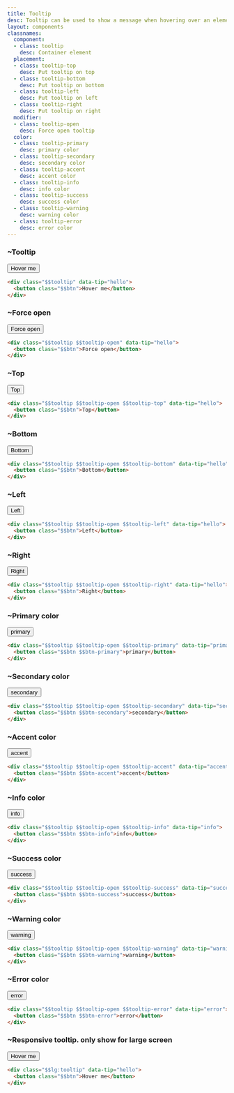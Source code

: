 ```yaml
---
title: Tooltip
desc: Tooltip can be used to show a message when hovering over an element.
layout: components
classnames:
  component:
  - class: tooltip
    desc: Container element
  placement:
  - class: tooltip-top
    desc: Put tooltip on top
  - class: tooltip-bottom
    desc: Put tooltip on bottom
  - class: tooltip-left
    desc: Put tooltip on left
  - class: tooltip-right
    desc: Put tooltip on right
  modifier:
  - class: tooltip-open
    desc: Force open tooltip
  color:
  - class: tooltip-primary
    desc: primary color
  - class: tooltip-secondary
    desc: secondary color
  - class: tooltip-accent
    desc: accent color
  - class: tooltip-info
    desc: info color
  - class: tooltip-success
    desc: success color
  - class: tooltip-warning
    desc: warning color
  - class: tooltip-error
    desc: error color
---
```


<script>
  import Component from "$components/Component.svelte"
</script>

### ~Tooltip
<div class="my-6">
  <div class="tooltip" data-tip="hello">
    <button class="btn">Hover me</button>
  </div>
</div>

```html
<div class="$$tooltip" data-tip="hello">
  <button class="$$btn">Hover me</button>
</div>
```


### ~Force open
<div class="my-6">
  <div class="tooltip tooltip-open" data-tip="hello">
    <button class="btn">Force open</button>
  </div>
</div>

```html
<div class="$$tooltip $$tooltip-open" data-tip="hello">
  <button class="$$btn">Force open</button>
</div>
```


### ~Top
<div class="my-6">
  <div class="tooltip tooltip-open tooltip-top" data-tip="hello">
    <button class="btn">Top</button>
  </div>
</div>

```html
<div class="$$tooltip $$tooltip-open $$tooltip-top" data-tip="hello">
  <button class="$$btn">Top</button>
</div>
```


### ~Bottom
<div class="my-6">
  <div class="tooltip tooltip-open tooltip-bottom" data-tip="hello">
    <button class="btn">Bottom</button>
  </div>
</div>

```html
<div class="$$tooltip $$tooltip-open $$tooltip-bottom" data-tip="hello">
  <button class="$$btn">Bottom</button>
</div>
```


### ~Left
<div class="my-6">
  <div class="tooltip tooltip-open tooltip-left" data-tip="hello">
    <button class="btn">Left</button>
  </div>
</div>

```html
<div class="$$tooltip $$tooltip-open $$tooltip-left" data-tip="hello">
  <button class="$$btn">Left</button>
</div>
```


### ~Right
<div class="my-6">
  <div class="tooltip tooltip-open tooltip-right" data-tip="hello">
    <button class="btn">Right</button>
  </div>
</div>

```html
<div class="$$tooltip $$tooltip-open $$tooltip-right" data-tip="hello">
  <button class="$$btn">Right</button>
</div>
```


### ~Primary color
<div class="my-6">
  <div data-tip="primary" class="tooltip tooltip-open tooltip-primary">
    <button class="btn btn-primary">primary</button>
  </div>
</div>

```html
<div class="$$tooltip $$tooltip-open $$tooltip-primary" data-tip="primary">
  <button class="$$btn $$btn-primary">primary</button>
</div>
```


### ~Secondary color
<div class="my-6">
  <div data-tip="secondary" class="tooltip tooltip-open tooltip-secondary">
    <button class="btn btn-secondary">secondary</button>
  </div>
</div>

```html
<div class="$$tooltip $$tooltip-open $$tooltip-secondary" data-tip="secondary">
  <button class="$$btn $$btn-secondary">secondary</button>
</div>
```


### ~Accent color
<div class="my-6">
  <div data-tip="accent" class="tooltip tooltip-open tooltip-accent">
    <button class="btn btn-accent">accent</button>
  </div>
</div>

```html
<div class="$$tooltip $$tooltip-open $$tooltip-accent" data-tip="accent">
  <button class="$$btn $$btn-accent">accent</button>
</div>
```


### ~Info color
<div class="my-6">
  <div data-tip="info" class="tooltip tooltip-open tooltip-info">
    <button class="btn btn-info">info</button>
  </div>
</div>

```html
<div class="$$tooltip $$tooltip-open $$tooltip-info" data-tip="info">
  <button class="$$btn $$btn-info">info</button>
</div>
```


### ~Success color
<div class="my-6">
  <div data-tip="success" class="tooltip tooltip-open tooltip-success">
    <button class="btn btn-success">success</button>
  </div>
</div>

```html
<div class="$$tooltip $$tooltip-open $$tooltip-success" data-tip="success">
  <button class="$$btn $$btn-success">success</button>
</div>
```


### ~Warning color
<div class="my-6">
  <div data-tip="warning" class="tooltip tooltip-open tooltip-warning">
    <button class="btn btn-warning">warning</button>
  </div>
</div>

```html
<div class="$$tooltip $$tooltip-open $$tooltip-warning" data-tip="warning">
  <button class="$$btn $$btn-warning">warning</button>
</div>
```


### ~Error color
<div class="my-6">
  <div data-tip="error" class="tooltip tooltip-open tooltip-error">
    <button class="btn btn-error">error</button>
  </div>
</div>

```html
<div class="$$tooltip $$tooltip-open $$tooltip-error" data-tip="error">
  <button class="$$btn $$btn-error">error</button>
</div>
```


### ~Responsive tooltip. only show for large screen
<div class="my-6">
  <div class="lg:tooltip" data-tip="hello">
    <button class="btn">Hover me</button>
  </div>
</div>

```html
<div class="$$lg:tooltip" data-tip="hello">
  <button class="$$btn">Hover me</button>
</div>
```
